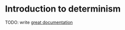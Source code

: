 # Introduction to determinism

TODO: write [great documentation](http://jacobian.org/writing/what-to-write/)
